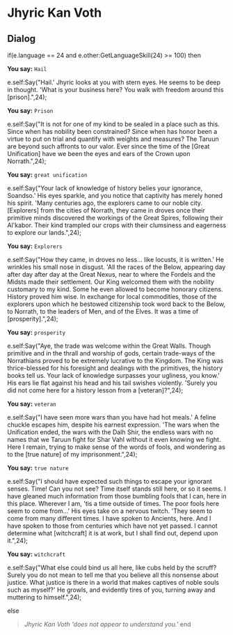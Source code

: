 # Jhyric Kan Voth





## Dialog

if(e.language == 24 and e.other:GetLanguageSkill(24) >= 100) then


**You say:** `Hail`




e.self:Say("Hail.'  Jhyric looks at you with stern eyes.  He seems to be deep in thought.  'What is your business here?  You walk with freedom around this [prison].",24);


**You say:** `Prison`




e.self:Say("It is not for one of my kind to be sealed in a place such as this.  Since when has nobility been constrained?  Since when has honor been a virtue to put on trial and quantify with weights and measures?  The Taruun are beyond such affronts to our valor.  Ever since the time of the [Great Unification] have we been the eyes and ears of the Crown upon Norrath.",24);


**You say:** `great unification`




e.self:Say("Your lack of knowledge of history belies your ignorance, Soandso.'  His eyes sparkle, and you notice that captivity has merely honed his spirit.  'Many centuries ago, the explorers came to our noble city.  [Explorers] from the cities of Norrath, they came in droves once their primitive minds discovered the workings of the Great Spires, following their Al'kabor.  Their kind trampled our crops with their clumsiness and eagerness to explore our lands.",24);


**You say:** `Explorers`




e.self:Say("How they came, in droves no less...  like locusts, it is written.'  He wrinkles his small nose in disgust.  'All the races of the Below, appearing day after day after day at the Great Nexus, near to where the Fordels and the Midsts made their settlement.  Our King welcomed them with the nobility customary to my kind.  Some he even allowed to become honorary citizens.  History proved him wise.  In exchange for local commodities, those of the explorers upon which he bestowed citizenship took word back to the Below, to Norrath, to the leaders of Men, and of the Elves.  It was a time of [prosperity].",24);


**You say:** `prosperity`




e.self:Say("Aye, the trade was welcome within the Great Walls.  Though primitive and in the thrall and worship of gods, certain trade-ways of the Norrathians proved to be extremely lucrative to the Kingdom.  The King was thrice-blessed for his foresight and dealings with the primitives, the history books tell us.  Your lack of knowledge surpasses your ugliness, you know.'  His ears lie flat against his head and his tail swishes violently.  'Surely you did not come here for a history lesson from a [veteran]?",24);


**You say:** `veteran`




e.self:Say("I have seen more wars than you have had hot meals.'  A feline chuckle escapes him, despite his earnest expression.  'The wars when the Unification ended, the wars with the Dalh Shir, the endless wars with no names that we Taruun fight for Shar Vahl without it even knowing we fight.  Here I remain, trying to make sense of the words of fools, and wondering as to the [true nature] of my imprisonment.",24);


**You say:** `true nature`




e.self:Say("I should have expected such things to escape your ignorant senses.  Time!  Can you not see?  Time itself stands still here, or so it seems.  I have gleaned much information from those bumbling fools that I can, here in this place.  Wherever I am, 'tis a time outside of times.  The poor fools here seem to come from...'  His eyes take on a nervous twitch.  'They seem to come from many different times.  I have spoken to Ancients, here.  And I have spoken to those from centuries which have not yet passed.  I cannot determine what [witchcraft] it is at work, but I shall find out, depend upon it.",24);


**You say:** `witchcraft`




e.self:Say("What else could bind us all here, like cubs held by the scruff?  Surely you do not mean to tell me that you believe all this nonsense about justice.  What justice is there in a world that makes captives of noble souls such as myself?'  He growls, and evidently tires of you, turning away and muttering to himself.",24);


else


>*Jhyric Kan Voth 'does not appear to understand you.'*
end
